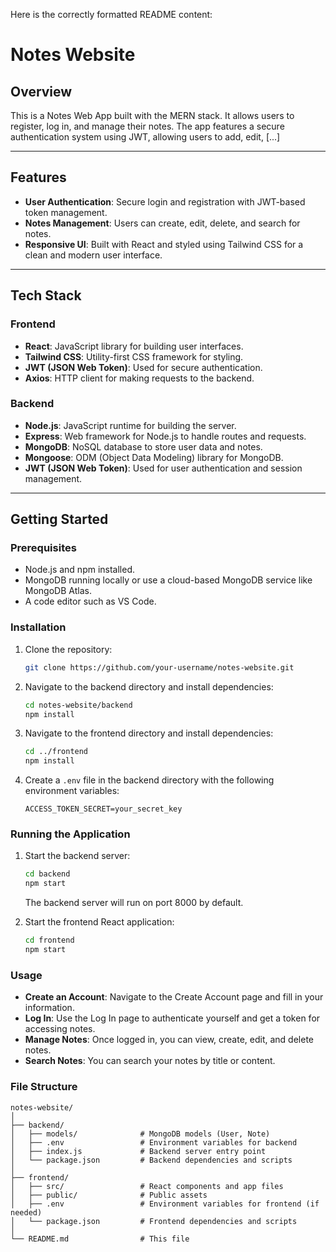 Here is the correctly formatted README content:

# Notes Website

## Overview
This is a Notes Web App built with the MERN stack. It allows users to register, log in, and manage their notes. The app features a secure authentication system using JWT, allowing users to add, edit, [...]

---

## Features
- **User Authentication**: Secure login and registration with JWT-based token management.
- **Notes Management**: Users can create, edit, delete, and search for notes.
- **Responsive UI**: Built with React and styled using Tailwind CSS for a clean and modern user interface.

---

## Tech Stack

### Frontend
- **React**: JavaScript library for building user interfaces.
- **Tailwind CSS**: Utility-first CSS framework for styling.
- **JWT (JSON Web Token)**: Used for secure authentication.
- **Axios**: HTTP client for making requests to the backend.

### Backend
- **Node.js**: JavaScript runtime for building the server.
- **Express**: Web framework for Node.js to handle routes and requests.
- **MongoDB**: NoSQL database to store user data and notes.
- **Mongoose**: ODM (Object Data Modeling) library for MongoDB.
- **JWT (JSON Web Token)**: Used for user authentication and session management.

---

## Getting Started

### Prerequisites
- Node.js and npm installed.
- MongoDB running locally or use a cloud-based MongoDB service like MongoDB Atlas.
- A code editor such as VS Code.

### Installation

1. Clone the repository:
   ```bash
   git clone https://github.com/your-username/notes-website.git
   ```

2. Navigate to the backend directory and install dependencies:
   ```bash
   cd notes-website/backend
   npm install
   ```

3. Navigate to the frontend directory and install dependencies:
   ```bash
   cd ../frontend
   npm install
   ```

4. Create a `.env` file in the backend directory with the following environment variables:
   ```env
   ACCESS_TOKEN_SECRET=your_secret_key
   ```

### Running the Application

1. Start the backend server:
   ```bash
   cd backend
   npm start
   ```
   The backend server will run on port 8000 by default.

2. Start the frontend React application:
   ```bash
   cd frontend
   npm start
   ```

### Usage

- **Create an Account**: Navigate to the Create Account page and fill in your information.
- **Log In**: Use the Log In page to authenticate yourself and get a token for accessing notes.
- **Manage Notes**: Once logged in, you can view, create, edit, and delete notes.
- **Search Notes**: You can search your notes by title or content.

### File Structure

```
notes-website/
│
├── backend/
│   ├── models/              # MongoDB models (User, Note)
│   ├── .env                 # Environment variables for backend
│   ├── index.js             # Backend server entry point
│   └── package.json         # Backend dependencies and scripts
│
├── frontend/
│   ├── src/                 # React components and app files
│   ├── public/              # Public assets
│   ├── .env                 # Environment variables for frontend (if needed)
│   └── package.json         # Frontend dependencies and scripts
│
└── README.md                # This file
```
